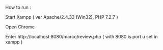 
How to run :

  Start Xampp ( ver Apache/2.4.33 (Win32), PHP 7.2.7 )
  
  Open  Chrome 
  
  Enter http://localhost:8080/marco/review.php ( with 8080 is port u set in xampp )
